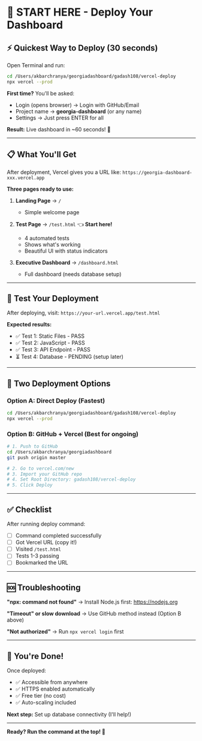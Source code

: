 # 🚀 START HERE - Deploy Your Dashboard

## ⚡ Quickest Way to Deploy (30 seconds)

Open Terminal and run:

```bash
cd /Users/akbarchranya/georgiadashboard/gadash108/vercel-deploy
npx vercel --prod
```

**First time?** You'll be asked:
- Login (opens browser) → Login with GitHub/Email
- Project name → **georgia-dashboard** (or any name)
- Settings → Just press ENTER for all

**Result:** Live dashboard in ~60 seconds! 🎉

---

## 📋 What You'll Get

After deployment, Vercel gives you a URL like:
`https://georgia-dashboard-xxx.vercel.app`

**Three pages ready to use:**

1. **Landing Page** → `/`
   - Simple welcome page

2. **Test Page** → `/test.html` 👈 **Start here!**
   - 4 automated tests
   - Shows what's working
   - Beautiful UI with status indicators

3. **Executive Dashboard** → `/dashboard.html`
   - Full dashboard (needs database setup)

---

## 🧪 Test Your Deployment

After deploying, visit: `https://your-url.vercel.app/test.html`

**Expected results:**
- ✅ Test 1: Static Files - PASS
- ✅ Test 2: JavaScript - PASS
- ✅ Test 3: API Endpoint - PASS
- ⏳ Test 4: Database - PENDING (setup later)

---

## 🎯 Two Deployment Options

### Option A: Direct Deploy (Fastest)
```bash
cd /Users/akbarchranya/georgiadashboard/gadash108/vercel-deploy
npx vercel --prod
```

### Option B: GitHub + Vercel (Best for ongoing)
```bash
# 1. Push to GitHub
cd /Users/akbarchranya/georgiadashboard
git push origin master

# 2. Go to vercel.com/new
# 3. Import your GitHub repo
# 4. Set Root Directory: gadash108/vercel-deploy
# 5. Click Deploy
```

---

## ✅ Checklist

After running deploy command:

- [ ] Command completed successfully
- [ ] Got Vercel URL (copy it!)
- [ ] Visited `/test.html`
- [ ] Tests 1-3 passing
- [ ] Bookmarked the URL

---

## 🆘 Troubleshooting

**"npx: command not found"**
→ Install Node.js first: https://nodejs.org

**"Timeout" or slow download**
→ Use GitHub method instead (Option B above)

**"Not authorized"**
→ Run `npx vercel login` first

---

## 🎉 You're Done!

Once deployed:
- ✅ Accessible from anywhere
- ✅ HTTPS enabled automatically
- ✅ Free tier (no cost)
- ✅ Auto-scaling included

**Next step:** Set up database connectivity (I'll help!)

---

**Ready? Run the command at the top! 🚀**
